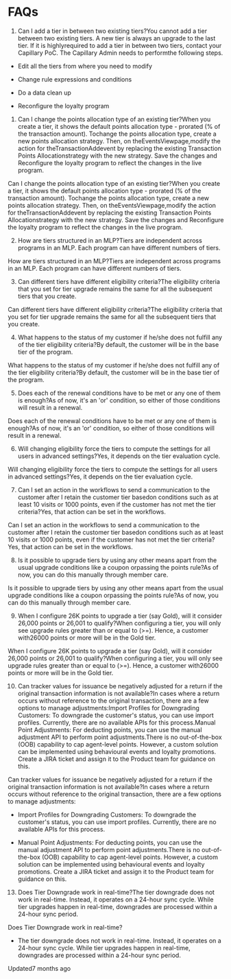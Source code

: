 # FAQs

1. Can I add a tier in between two existing tiers?You cannot add a tier between two existing tiers. A new tier is always an upgrade to the last tier. If it is highlyrequired to add a tier in between two tiers, contact your Capillary PoC. The Capillary Admin needs to performthe following steps.

- Edit all the tiers from where you need to modify

- Change rule expressions and conditions

- Do a data clean up

- Reconfigure the loyalty program

1. Can I change the points allocation type of an existing tier?When you create a tier, it shows the default points allocation type - prorated (% of the transaction amount). Tochange the points allocation type, create a new points allocation strategy. Then, on theEventsViewpage,modify the action for theTransactionAddevent by replacing the existing Transaction Points Allocationstrategy with the new strategy. Save the changes and Reconfigure the loyalty program to reflect the changes in the live program.

Can I change the points allocation type of an existing tier?When you create a tier, it shows the default points allocation type - prorated (% of the transaction amount). Tochange the points allocation type, create a new points allocation strategy. Then, on theEventsViewpage,modify the action for theTransactionAddevent by replacing the existing Transaction Points Allocationstrategy with the new strategy. Save the changes and Reconfigure the loyalty program to reflect the changes in the live program.

2. How are tiers structured in an MLP?Tiers are independent across programs in an MLP. Each program can have different numbers of tiers.

How are tiers structured in an MLP?Tiers are independent across programs in an MLP. Each program can have different numbers of tiers.

3. Can different tiers have different eligibility criteria?The eligibility criteria that you set for tier upgrade remains the same for all the subsequent tiers that you create.

Can different tiers have different eligibility criteria?The eligibility criteria that you set for tier upgrade remains the same for all the subsequent tiers that you create.

4. What happens to the status of my customer if he/she does not fulfill any of the tier eligibility criteria?By default, the customer will be in the base tier of the program.

What happens to the status of my customer if he/she does not fulfill any of the tier eligibility criteria?By default, the customer will be in the base tier of the program.

5. Does each of the renewal conditions have to be met or any one of them is enough?As of now, it's an 'or' condition, so either of those conditions will result in a renewal.

Does each of the renewal conditions have to be met or any one of them is enough?As of now, it's an 'or' condition, so either of those conditions will result in a renewal.

6. Will changing eligibility force the tiers to compute the settings for all users in advanced settings?Yes, it depends on the tier evaluation cycle.

Will changing eligibility force the tiers to compute the settings for all users in advanced settings?Yes, it depends on the tier evaluation cycle.

7. Can I set an action in the workflows to send a communication to the customer after I retain the customer tier basedon conditions such as at least 10 visits or 1000 points, even if the customer has not met the tier criteria?Yes, that action can be set in the workflows.

Can I set an action in the workflows to send a communication to the customer after I retain the customer tier basedon conditions such as at least 10 visits or 1000 points, even if the customer has not met the tier criteria?Yes, that action can be set in the workflows.

8. Is it possible to upgrade tiers by using any other means apart from the usual upgrade conditions like a coupon orpassing the points rule?As of now, you can do this manually through member care.

Is it possible to upgrade tiers by using any other means apart from the usual upgrade conditions like a coupon orpassing the points rule?As of now, you can do this manually through member care.

9. When I configure 26K points to upgrade a tier (say Gold), will it consider 26,000 points or 26,001 to qualify?When configuring a tier, you will only see upgrade rules greater than or equal to (>=). Hence, a customer with26000 points or more will be in the Gold tier.

When I configure 26K points to upgrade a tier (say Gold), will it consider 26,000 points or 26,001 to qualify?When configuring a tier, you will only see upgrade rules greater than or equal to (>=). Hence, a customer with26000 points or more will be in the Gold tier.

10. Can tracker values for issuance be negatively adjusted for a return if the original transaction information is not available?In cases where a return occurs without reference to the original transaction, there are a few options to manage adjustments:Import Profiles for Downgrading Customers: To downgrade the customer's status, you can use import profiles. Currently, there are no available APIs for this process.Manual Point Adjustments: For deducting points, you can use the manual adjustment API to perform point adjustments.There is no out-of-the-box (OOB) capability to cap agent-level points. However, a custom solution can be implemented using behavioural events and loyalty promotions. Create a JIRA ticket and assign it to the Product team for guidance on this.

Can tracker values for issuance be negatively adjusted for a return if the original transaction information is not available?In cases where a return occurs without reference to the original transaction, there are a few options to manage adjustments:

- Import Profiles for Downgrading Customers: To downgrade the customer's status, you can use import profiles. Currently, there are no available APIs for this process.

- Manual Point Adjustments: For deducting points, you can use the manual adjustment API to perform point adjustments.There is no out-of-the-box (OOB) capability to cap agent-level points. However, a custom solution can be implemented using behavioural events and loyalty promotions. Create a JIRA ticket and assign it to the Product team for guidance on this.

13. Does Tier Downgrade work in real-time?The tier downgrade does not work in real-time. Instead, it operates on a 24-hour sync cycle. While tier upgrades happen in real-time, downgrades are processed within a 24-hour sync period.

Does Tier Downgrade work in real-time?

- The tier downgrade does not work in real-time. Instead, it operates on a 24-hour sync cycle. While tier upgrades happen in real-time, downgrades are processed within a 24-hour sync period.

Updated7 months ago